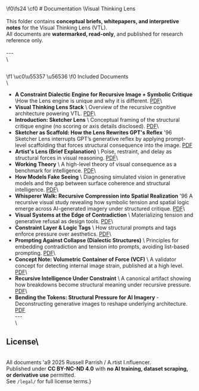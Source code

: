 \f0\fs24 \cf0 # Documentation \Visual Thinking Lens\
\
This folder contains **conceptual briefs, whitepapers, and interpretive notes** for the Visual Thinking Lens (VTL).  \
All documents are **watermarked, read-only**, and published for research reference only.\
\
---\
\
## 
\f1 \uc0\u55357 \u56536 
\f0  Included Documents\
\
- **A Constraint Dialectic Engine for Recursive Image + Symbolic Critique** \How the Lens engine is unique and why it is different. [PDF](Dialectic_Engine_Recursive_Symbolic_Critiques)\
- **Visual Thinking Lens Stack** \ Overview of the recursive cognitive architecture powering VTL. [PDF](visual-thinking-lens-stack.pdf)\
- **Introduction: Sketcher Lens** \ Conceptual framing of the structural critique engine (no scoring or axis details disclosed). [PDF](introduction-sketcher-lens.pdf)\
- **Sketcher as Scaffold: How the Lens Rewrites GPT's Reflex**  \'96 Sketcher Lens interrupts GPT’s generative reflex by applying prompt-level scaffolding that forces structural consequence into the image. [PDF](Sketcher_Scaffold_The_Lens_rewrites_GPT_Reflex.pdf)
- **Artist's Lens (Brief Explanation)** \ Poise, restraint, and delay as structural forces in visual reasoning. [PDF](artist-lens-brief-explanation.pdf)\
- **Working Theory** \ A high-level theory of visual consequence as a benchmark for intelligence. [PDF](visual-thinking-lens-working-theory.pdf)\
- **How Models Fake Seeing** \ Diagnosing simulated vision in generative models and the gap between surface coherence and structural intelligence. [PDF](how-models-fake-seeing.pdf)\
- **Whisperer Walk: Recursive Compression into Spatial Realization** \'96 A recursive visual study revealing how symbolic tension and spatial logic emerge across AI-generated imagery under structured critique. [PDF](Recursive-Compression-Spatial-Realization.pdf)\
- **Visual Systems at the Edge of Contradiction** \ Materializing tension and generative refusal as design tools. [PDF](visual-systems-at-the-edge-of-contradiction.pdf)\
- **Constraint Layer & Logic Tags** \ How structural prompts and tags enforce pressure over aesthetics. [PDF](constraint-layer-and-logic-tags.pdf)\
- **Prompting Against Collapse (Dialectic Structures)** \ Principles for embedding contradiction and tension into prompts, avoiding list-based prompting. [PDF](prompting-against-collapse-dialectic-structures.pdf)\
- **Concept Note: Volumetric Container of Force (VCF)** \ A validator concept for detecting internal image strain, published at a high level. [PDF](concept-note-volumetric-container-of-force.pdf)\
- **Recursive Intelligence Under Constraint** \ A canonical artifact showing how breakdowns become structural meaning under recursive pressure. [PDF](recursive-intelligence-under-constraint.pdf)\
- **Bending the Tokens: Structural Pressure for AI Imagery** - Deconstructing generative images to reshape underlying architecture. [PDF](Bending_the_Tokens.pdf)
\
---\
\
## License\
\
All documents \'a9 2025 Russell Parrish / A.rtist I.nfluencer.  \
Published under **CC BY-NC-ND 4.0** with **no AI training, dataset scraping, or derivative use** permitted.  \
See `/legal/` for full license terms.}
